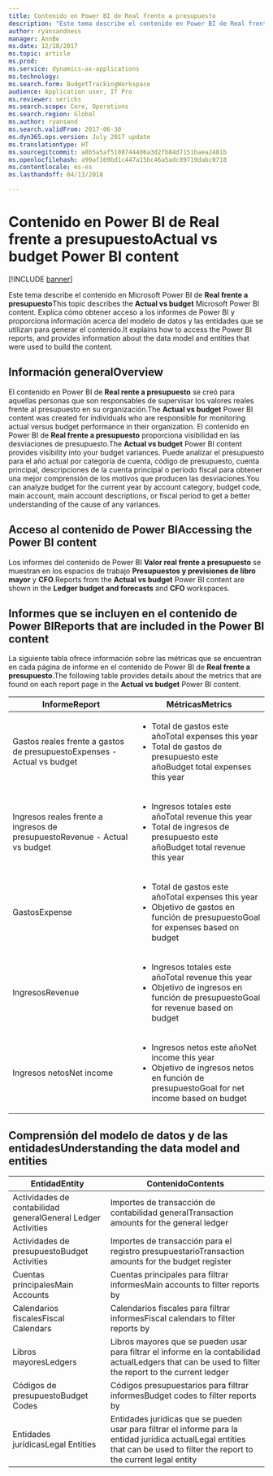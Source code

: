 ```yaml
---
title: Contenido en Power BI de Real frente a presupuesto
description: "Este tema describe el contenido en Power BI de Real frente a presupuesto Explica cómo tener acceso a los informes que se incluyen en el contenido, y proporciona información acerca del modelo de datos y las entidades que se utilizaron para generar el contenido."
author: ryansandness
manager: AnnBe
ms.date: 12/18/2017
ms.topic: article
ms.prod: 
ms.service: dynamics-ax-applications
ms.technology: 
ms.search.form: BudgetTrackingWorkspace
audience: Application user, IT Pro
ms.reviewer: sericks
ms.search.scope: Core, Operations
ms.search.region: Global
ms.author: ryansand
ms.search.validFrom: 2017-06-30
ms.dyn365.ops.version: July 2017 update
ms.translationtype: HT
ms.sourcegitcommit: a8b5a5af5108744406a3d2fb84d7151baea2481b
ms.openlocfilehash: a99af169bd1c447a15bc46a5adc89719dabc0718
ms.contentlocale: es-es
ms.lasthandoff: 04/13/2018

---
```


# <a name="actual-vs-budget-power-bi-content"></a><span data-ttu-id="e0533-104">Contenido en Power BI de Real frente a presupuesto</span><span class="sxs-lookup"><span data-stu-id="e0533-104">Actual vs budget Power BI content</span></span>

[!INCLUDE [banner](../includes/banner.md)]

<span data-ttu-id="e0533-105">Este tema describe el contenido en Microsoft Power BI de **Real frente a presupuesto**</span><span class="sxs-lookup"><span data-stu-id="e0533-105">This topic describes the **Actual vs budget** Microsoft Power BI content.</span></span> <span data-ttu-id="e0533-106">Explica cómo obtener acceso a los informes de Power BI y proporciona información acerca del modelo de datos y las entidades que se utilizan para generar el contenido.</span><span class="sxs-lookup"><span data-stu-id="e0533-106">It explains how to access the Power BI reports, and provides information about the data model and entities that were used to build the content.</span></span> 

## <a name="overview"></a><span data-ttu-id="e0533-107">Información general</span><span class="sxs-lookup"><span data-stu-id="e0533-107">Overview</span></span>

<span data-ttu-id="e0533-108">El contenido en Power BI de **Real rente a presupuesto** se creó para aquellas personas que son responsables de supervisar los valores reales frente al presupuesto en su organización.</span><span class="sxs-lookup"><span data-stu-id="e0533-108">The **Actual vs budget** Power BI content was created for individuals who are responsible for monitoring actual versus budget performance in their organization.</span></span> <span data-ttu-id="e0533-109">El contenido en Power BI de **Real frente a presupuesto** proporciona visibilidad en las desviaciones de presupuesto.</span><span class="sxs-lookup"><span data-stu-id="e0533-109">The **Actual vs budget** Power BI content provides visibility into your budget variances.</span></span> <span data-ttu-id="e0533-110">Puede analizar el presupuesto para el año actual por categoría de cuenta, código de presupuesto, cuenta principal, descripciones de la cuenta principal o período fiscal para obtener una mejor comprensión de los motivos que producen las desviaciones.</span><span class="sxs-lookup"><span data-stu-id="e0533-110">You can analyze budget for the current year by account category, budget code, main account, main account descriptions, or fiscal period to get a better understanding of the cause of any variances.</span></span> 

## <a name="accessing-the-power-bi-content"></a><span data-ttu-id="e0533-111">Acceso al contenido de Power BI</span><span class="sxs-lookup"><span data-stu-id="e0533-111">Accessing the Power BI content</span></span>
<span data-ttu-id="e0533-112">Los informes del contenido de Power BI **Valor real frente a presupuesto** se muestran en los espacios de trabajo **Presupuestos y previsiones de libro mayor** y **CFO**.</span><span class="sxs-lookup"><span data-stu-id="e0533-112">Reports from the **Actual vs budget** Power BI content are shown in the **Ledger budget and forecasts** and **CFO** workspaces.</span></span>

## <a name="reports-that-are-included-in-the-power-bi-content"></a><span data-ttu-id="e0533-113">Informes que se incluyen en el contenido de Power BI</span><span class="sxs-lookup"><span data-stu-id="e0533-113">Reports that are included in the Power BI content</span></span>
<span data-ttu-id="e0533-114">La siguiente tabla ofrece información sobre las métricas que se encuentran en cada página de informe en el contenido de Power BI de **Real frente a presupuesto**.</span><span class="sxs-lookup"><span data-stu-id="e0533-114">The following table provides details about the metrics that are found on each report page in the **Actual vs budget** Power BI content.</span></span>


|           <span data-ttu-id="e0533-115">Informe</span><span class="sxs-lookup"><span data-stu-id="e0533-115">Report</span></span>            |                                       <span data-ttu-id="e0533-116">Métricas</span><span class="sxs-lookup"><span data-stu-id="e0533-116">Metrics</span></span>                                        |
|-----------------------------|--------------------------------------------------------------------------------------|
| <span data-ttu-id="e0533-117">Gastos reales frente a gastos de presupuesto</span><span class="sxs-lookup"><span data-stu-id="e0533-117">Expenses - Actual vs budget</span></span> |  <ul><li><span data-ttu-id="e0533-118">Total de gastos este año</span><span class="sxs-lookup"><span data-stu-id="e0533-118">Total expenses this year</span></span></li><li><span data-ttu-id="e0533-119">Total de gastos de presupuesto este año</span><span class="sxs-lookup"><span data-stu-id="e0533-119">Budget total expenses this year</span></span></li></ul>  |
| <span data-ttu-id="e0533-120">Ingresos reales frente a ingresos de presupuesto</span><span class="sxs-lookup"><span data-stu-id="e0533-120">Revenue - Actual vs budget</span></span>  |   <ul><li><span data-ttu-id="e0533-121">Ingresos totales este año</span><span class="sxs-lookup"><span data-stu-id="e0533-121">Total revenue this year</span></span></li><li><span data-ttu-id="e0533-122">Total de ingresos de presupuesto este año</span><span class="sxs-lookup"><span data-stu-id="e0533-122">Budget total revenue this year</span></span></li><ul>    |
|           <span data-ttu-id="e0533-123">Gastos</span><span class="sxs-lookup"><span data-stu-id="e0533-123">Expense</span></span>           | <ul><li><span data-ttu-id="e0533-124">Total de gastos este año</span><span class="sxs-lookup"><span data-stu-id="e0533-124">Total expenses this year</span></span></li><li><span data-ttu-id="e0533-125">Objetivo de gastos en función de presupuesto</span><span class="sxs-lookup"><span data-stu-id="e0533-125">Goal for expenses based on budget</span></span> </li><ul> |
|           <span data-ttu-id="e0533-126">Ingresos</span><span class="sxs-lookup"><span data-stu-id="e0533-126">Revenue</span></span>           |  <ul><li><span data-ttu-id="e0533-127">Ingresos totales este año</span><span class="sxs-lookup"><span data-stu-id="e0533-127">Total revenue this year</span></span></li><li><span data-ttu-id="e0533-128">Objetivo de ingresos en función de presupuesto</span><span class="sxs-lookup"><span data-stu-id="e0533-128">Goal for revenue based on budget</span></span> </li><ul>  |
|         <span data-ttu-id="e0533-129">Ingresos netos</span><span class="sxs-lookup"><span data-stu-id="e0533-129">Net income</span></span>          |  <ul><li><span data-ttu-id="e0533-130">Ingresos netos este año</span><span class="sxs-lookup"><span data-stu-id="e0533-130">Net income this year</span></span></li><li><span data-ttu-id="e0533-131">Objetivo de ingresos netos en función de presupuesto</span><span class="sxs-lookup"><span data-stu-id="e0533-131">Goal for net income based on budget</span></span> </li><ul>  |

## <a name="understanding-the-data-model-and-entities"></a><span data-ttu-id="e0533-132">Comprensión del modelo de datos y de las entidades</span><span class="sxs-lookup"><span data-stu-id="e0533-132">Understanding the data model and entities</span></span>

|          <span data-ttu-id="e0533-133">Entidad</span><span class="sxs-lookup"><span data-stu-id="e0533-133">Entity</span></span>           |                                     <span data-ttu-id="e0533-134">Contenido</span><span class="sxs-lookup"><span data-stu-id="e0533-134">Contents</span></span>                                     |
|---------------------------|----------------------------------------------------------------------------------|
| <span data-ttu-id="e0533-135">Actividades de contabilidad general</span><span class="sxs-lookup"><span data-stu-id="e0533-135">General Ledger Activities</span></span> |                    <span data-ttu-id="e0533-136">Importes de transacción de contabilidad general</span><span class="sxs-lookup"><span data-stu-id="e0533-136">Transaction amounts for the general ledger</span></span>                    |
|     <span data-ttu-id="e0533-137">Actividades de presupuesto</span><span class="sxs-lookup"><span data-stu-id="e0533-137">Budget Activities</span></span>     |                   <span data-ttu-id="e0533-138">Importes de transacción para el registro presupuestario</span><span class="sxs-lookup"><span data-stu-id="e0533-138">Transaction amounts for the budget register</span></span>                    |
|       <span data-ttu-id="e0533-139">Cuentas principales</span><span class="sxs-lookup"><span data-stu-id="e0533-139">Main Accounts</span></span>       |                        <span data-ttu-id="e0533-140">Cuentas principales para filtrar informes</span><span class="sxs-lookup"><span data-stu-id="e0533-140">Main accounts to filter reports by</span></span>                        |
|     <span data-ttu-id="e0533-141">Calendarios fiscales</span><span class="sxs-lookup"><span data-stu-id="e0533-141">Fiscal Calendars</span></span>      |                      <span data-ttu-id="e0533-142">Calendarios fiscales para filtrar informes</span><span class="sxs-lookup"><span data-stu-id="e0533-142">Fiscal calendars to filter reports by</span></span>                       |
|          <span data-ttu-id="e0533-143">Libros mayores</span><span class="sxs-lookup"><span data-stu-id="e0533-143">Ledgers</span></span>          |       <span data-ttu-id="e0533-144">Libros mayores que se pueden usar para filtrar el informe en la contabilidad actual</span><span class="sxs-lookup"><span data-stu-id="e0533-144">Ledgers that can be used to filter the report to the current ledger</span></span>        |
|       <span data-ttu-id="e0533-145">Códigos de presupuesto</span><span class="sxs-lookup"><span data-stu-id="e0533-145">Budget Codes</span></span>        |                        <span data-ttu-id="e0533-146">Códigos presupuestarios para filtrar informes</span><span class="sxs-lookup"><span data-stu-id="e0533-146">Budget codes to filter reports by</span></span>                         |
|      <span data-ttu-id="e0533-147">Entidades jurídicas</span><span class="sxs-lookup"><span data-stu-id="e0533-147">Legal Entities</span></span>       | <span data-ttu-id="e0533-148">Entidades jurídicas que se pueden usar para filtrar el informe para la entidad jurídica actual</span><span class="sxs-lookup"><span data-stu-id="e0533-148">Legal entities that can be used to filter the report to the current legal entity</span></span> |


